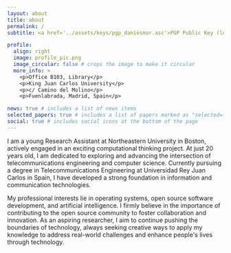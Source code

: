 ```yaml
---
layout: about
title: about
permalink: /
subtitle: <a href='../assets/keys/pgp_daniesmor.asc'>PGP Public Key (local file)</a>.

profile:
  align: right
  image: profile_pic.png
  image_circular: false # crops the image to make it circular
  more_info: >
    <p>Office B103, Library</p>
    <p>King Juan Carlos University</p>
    <p>c/ Camino del Molino</p>
    <p>Fuenlabrada, Madrid, Spain</p>

news: true # includes a list of news items
selected_papers: true # includes a list of papers marked as "selected={true}"
social: true # includes social icons at the bottom of the page
---
```


I am a young Research Assistant at Northeastern University in Boston, actively engaged in an exciting computational thinking project. At just 20 years old, I am dedicated to exploring and advancing the intersection of telecommunications engineering and computer science. Currently pursuing a degree in Telecommunications Engineering at Universidad Rey Juan Carlos in Spain, I have developed a strong foundation in information and communication technologies.

My professional interests lie in operating systems, open source software development, and artificial intelligence. I firmly believe in the importance of contributing to the open source community to foster collaboration and innovation. As an aspiring researcher, I aim to continue pushing the boundaries of technology, always seeking creative ways to apply my knowledge to address real-world challenges and enhance people's lives through technology.


